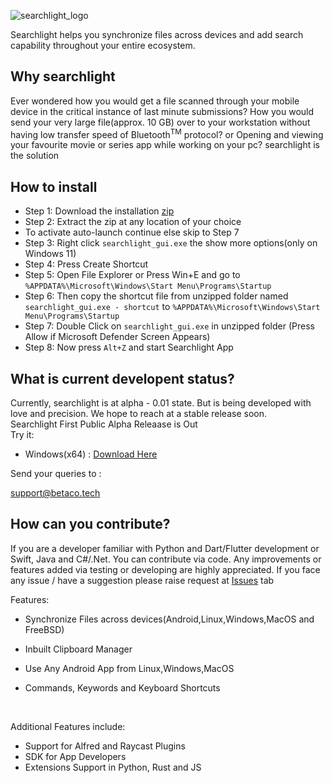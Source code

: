![searchlight_logo](https://user-images.githubusercontent.com/64083352/188547718-d7a3e9b6-a68c-473b-ac5f-b34badd99574.svg)


Searchlight helps you synchronize files across devices and add search capability throughout your entire ecosystem. 

## Why searchlight
Ever wondered how you would get a file scanned through your mobile device in the critical instance of last minute submissions?
How you would send your very large file(approx. 10 GB) over to your workstation without having low transfer speed of Bluetooth<sup>TM</sup> protocol?
or Opening and viewing your favourite movie or series app while working on your pc?
searchlight is the solution
## How to install
- Step 1: Download the installation [zip](https://github.com/Betaco-Open/searchlight/releases/download/v0.1.0/release.zip) 
- Step 2: Extract the zip at any location of your choice
- To activate auto-launch continue else skip to Step 7
- Step 3: Right click `searchlight_gui.exe` the show more options(only on Windows 11)
- Step 4: Press Create Shortcut
- Step 5: Open File Explorer or Press Win+E and go to `%APPDATA%\Microsoft\Windows\Start Menu\Programs\Startup`
- Step 6: Then copy the shortcut file from unzipped folder named `searchlight_gui.exe - shortcut` to `%APPDATA%\Microsoft\Windows\Start Menu\Programs\Startup`
- Step 7: Double Click on `searchlight_gui.exe` in unzipped folder (Press Allow if Microsoft Defender Screen Appears)
- Step 8: Now press `Alt+Z` and start Searchlight App
## What is current developent status?
Currently, searchlight is at alpha - 0.01 state. But is being developed with love and precision. We hope to reach at a stable release soon. <br>
Searchlight First Public Alpha Releaase is Out <br>
Try it: <br>
- Windows(x64) : [Download Here](https://github.com/Betaco-Open/searchlight/releases/download/v0.1.0/release.zip)  <br>

Send your queries to : <br>

[//]: <> (searchlight@betaco.tech <br>)

support@betaco.tech
## How can you contribute?
If you are a developer familiar with Python and Dart/Flutter development or Swift, Java and C#/.Net. You can contribute via code. Any improvements or features added via testing or developing are highly appreciated.
If you face any issue / have a suggestion please raise request at [Issues](https://github.com/Betaco-Open/searchlight/issues) tab

[//]: <> (Also, funding this project also will help it thrive longer.)

Features:
- Synchronize Files across devices(Android,Linux,Windows,MacOS and FreeBSD)
- Inbuilt Clipboard Manager
- Use Any Android App from Linux,Windows,MacOS
- Commands, Keywords and Keyboard Shortcuts

  <br>
  
Additional Features include:
- Support for Alfred and Raycast Plugins
- SDK for App Developers
- Extensions Support in Python, Rust and JS



